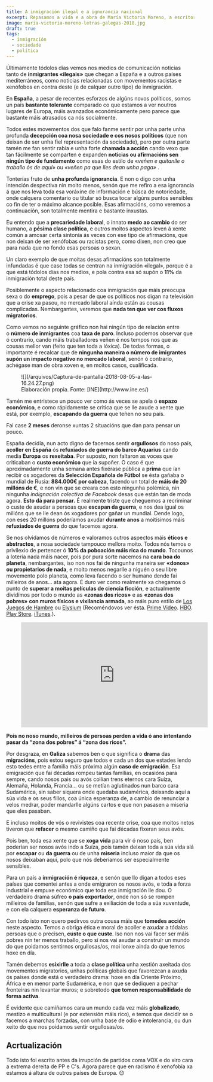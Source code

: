 ```yaml
---
title: A inmigración ilegal e a ignorancia nacional
excerpt: Repasamos a vida e a obra de María Victoria Moreno, a escritora homenaxeada no día das Letras Galegas 2018
image: maria-victoria-moreno-letras-galegas-2018.jpg
draft: true
tags:
  - inmigración
  - sociedade
  - política
---
```


Últimamente tódolos días vemos nos medios de comunicación noticias tanto de **inmigrantes «ilegais»** que chegan a España e a outros países mediterráneos, como noticias relacionadas con movementos racistas e xenófobos en contra deste (e de calquer outro tipo) de inmigración.

<!-- --- -->

En **España**, a pesar de recentes esforzos de algúns novos políticos, somos un país **bastante tolerante** comparado co que estamos a ver noutros lugares de Europa, máis avanzados económicamente pero parece que bastante máis atrasados ca nós socialmente.

Todos estes movementos dos que falo fanme sentir por unha parte unha profunda **decepción coa nosa sociedade e cos nosos políticos** (que non deixan de ser unha fiel representación da sociedade), pero por outra parte tamén me fan sentir rabia e unha forte **chamada a acción** cando vexo que tan fácilmente se comparten e expanden **noticias ou afirmacións sen ningún tipo de fundamento** como esas do estilo de «_veñen e quitanlle o traballo ós de aquí_» ou _«veñen pa que lles dean unha paga»_ .

Tonterías fruto de **unha profunda ignorancia**. E non o digo con unha intención despectiva nin moito menos, senón que me refiro a esa ignorancia á que nos leva toda esa voráxine de información e búsca de notoriedade, onde calquera comentario ou titular só busca tocar algúns puntos sensibles co fin de ter o máximo alcance posible. Esas afirmacións, como veremos a continuación, son totalmente mentira e bastante inxustas.

Eu entendo que a **precariedade laboral**, o innato **medo** **ao cambio** do ser humano, a **pésima clase política**, e outros moitos aspectos leven á xente común a amosar certa sintonía ás veces con ese tipo de afirmacións, que non deixan de ser xenófobas ou racistas pero, como dixen, non creo que para nada que no fondo esas persoas o sexan.

Un claro exemplo de que moitas desas afirmacións son totalmente infundadas é que case todas se centran na inmigración «ilegal», porque é a que está tódolos días nos medios, e pola contra esa só supón o **11%** da inmigración total deste país.

Posiblemente o aspecto relacionado coa inmigración que máis preocupa sexa o do **emprego**, pois a pesar de que os políticos nos digan na televisión que a crise xa pasou, no mercado laboral aínda están as cousas complicadas. Nembargantes, veremos que **nada ten que ver cos fluxos migratorios**.

Como vemos no seguinte gráfico non hai ningún tipo de relación entre o **número de inmigrantes** coa **taxa de paro**. Incluso podemos observar que ó contrario, cando máis traballadores veñen é nos tempos nos que as cousas mellor van (feito que ten toda a lóxica). De todas formas, o importante é recalcar que de **ningunha maneira o número de imigrantes supón un impacto negativo no mercado laboral**, senón ó contrario, achégase man de obra xoven e, en moitos casos, cualificada.

<figure class="wp-block-image aligncenter">![](/arquivos/Captura-de-pantalla-2018-08-05-a-las-16.24.27.png)

<figcaption>Elaboración propia. Fonte: [INE](http://www.ine.es/)</figcaption>

</figure>

Tamén me entristece un pouco ver como ás veces se apela ó **espazo económico**, e como rápidamente se critica que se lle axude a xente que está, por exemplo, **escapando da guerra** que teñen no seu país.

Fai case **2 meses** deronse xuntas 2 situacións que dan para pensar un pouco.

España decidía, nun acto digno de facernos sentir **orgullosos** do noso país, **acoller en España** ós **refuxiados de guerra do barco Aquarius** cando media **Europa** os **rexeitaba**. Por suposto, non faltaron as voces que criticaban o **custo económico** que ía supoñer. O caso é que aproximadamente unha semana antes fixérase pública a **prima** que ían recibir os xogadores da **Selección Española de Fútbol** se ésta gañaba o mundial de Rusia: **884.000€ por cabeza**, facendo un total de **máis de 20 millóns de €**, e non vin que se creara con esto ningunha polémica, nin ningunha _indignación colectiva de Facebook_ desas que están tan de moda agora. **Esto dá para pensar.** É realmente triste que cheguemos a recriminar o custe de axudar a persoas que **escapan da guerra**, e nos dea igual os millóns que se lle dean ós xogadores por gañar un mundial. Dende logo, con eses 20 millóns poderíamos axudar **durante anos** a moitísimos máis **refuxiados de guerra** do que facemos agora.

Se nos olvidamos de números e valoramos outros aspectos máis **éticos e abstractos**, a nosa sociedade tampouco mellora moito. Todos nós temos o privilexio de pertencer ó **10% da poboación máis rica do mundo**. Tocounos a lotería nada máis nacer, pois por pura sorte nacemos na **cara boa do planeta**, nembargantes, iso non nos fai de ningunha maneira ser **«donos» ou propietarios de nada**, e moito menos negarlle a niguén o seu libre movemento polo planeta, como leva facendo o ser humano dende fai milleiros de anos… ata agora. É duro ver como realmente xa chegamos ó punto de **superar a moitas películas de ciencia ficción**, e actualmente dividímos por todo o mundo as **«zonas dos ricos»** e as **«zonas dos pobres»** **con muros físicos e vixilancia armada**, ao máis puro estilo de [Los Juegos de Hambre](https://www.filmaffinity.com/es/film520063.html) ou [Elysium](https://www.filmaffinity.com/es/film870435.html) (Recoméndovos ver ésta. [Prime Video](https://www.primevideo.com/detail/0N4N45OGQW9DPZ4NQN78H2BZA5/ref=sr_hom_c_unkc_1_1?sr=1-1&qid=1533480900). [HBO](https://es.hboespana.com/movies/elysium/3b1f95c-00d2a528ddd). [Play Store](https://play.google.com/store/movies/details/Elysium?id=aQSZshe4DVg&hl=en_US). [iTunes](https://itunes.apple.com/es/movie/elysium/id739624200).).

<figure class="wp-block-embed-youtube aligncenter wp-block-embed is-type-video is-provider-youtube"><iframe width="500" height="281" src="https://www.youtube.com/embed/R7OtL8N-t08?feature=oembed" frameborder="0" allow="autoplay; encrypted-media" allowfullscreen=""></iframe></figure>

**Pois no noso mundo, milleiros de persoas perden a vida ó ano intentando pasar da “zona dos pobres” á “zona dos ricos”.**

Por desgraza, en **Galiza** sabemos ben o que significa o **drama** das **migracións**, pois estou seguro que todos e cada un dos que estades lendo esto tedes entre a familia máis próxima algún **caso de emigración**. Esa emigración que fai décadas rompeu tantas familias, en ocasións para sempre, cando nosos pais ou avós collían trens eternos cara Suíza, Alemaña, Holanda, Francia… ou se metían aglutinados nun barco cara Sudamérica, sin saber siquera onde quedaba sudamérica, deixando aquí a súa vida e os seus fillos, coa única esperanza de, a cambio de renunciar a velos medrar, poder mandarlle algúns cartos e que non pasasen a miseria que eles pasaban.

E incluso moitos de vós o revivistes coa recente crise, coa que moitos netos tiveron que **refacer** o mesmo camiño que fai décadas fixeran seus avós.

Pois ben, toda esa xente que se **xoga vida** para vir ó noso pais, ben poderían ser nosos avós indo a Suíza, pois tamén deixan toda a súa vida alá por **escapar** ou **da guerra** ou de unha **miseria** incluso maior da que os nosos deixaban aquí, polo que nós deberíamos ser especialmente sensibles.

Para un país a **inmigración é riqueza**, e senón que llo digan a todos eses países que comentei antes a onde emigraron os nosos avós, e toda a forza industrial e empuxe económico que toda esa inmigración lle dou. O verdadeiro drama súfreo **o país exportador**, onde non só se rompen milleiros de familias, senón que sufre a exiliación de toda a súa xuventude, e con ela calquera **esperanza de futuro**.

Con todo isto non quero pedirvos outra cousa máis que **tomedes acción** neste aspecto. Temos a obriga ética e moral de acoller e axudar a tódalas persoas que o precisen, **custe o que custe**. Iso non nos vai facer ser máis pobres nin ter menos traballo, pero sí nos vai axudar a construír un mundo do que poidamos sentirnos orgullosas/os, moi lonxe aínda do que temos hoxe en día. 

Tamén debemos **esixirlle** a toda a **clase política** unha xestión axeitada dos movementos migratorios, unhas políticas globais que favorezcan a axuda ós países donde está o verdadeiro drama: hoxe en día Oriente Próximo, África e en menor parte Sudamérica, e non que se dediquen a pechar fronteiras nin levantar muros; e sobretodo **que tomen responsabilidade de forma activa**.

É evidente que camiñamos cara un mundo cada vez máis **globalizado**, mestizo e multicultural (e por extensión máis rico), e temos que decidir se o facemos a marchas forzadas, con unha base de odio e intolerancia, ou dun xeito do que nos poidamos sentir orgullosas/os.


## Acrtualización

Todo isto foi escrito antes da irrupción de partidos coma VOX e do xiro cara a extrema dereita de PP e C's. Agora parece que en racismo é xenofobia xa estamos á altura de outros países de Europa. 😊
